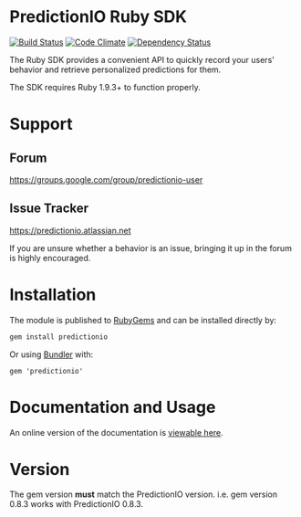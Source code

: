 # PredictionIO Ruby SDK

[![Build Status](https://travis-ci.org/PredictionIO/PredictionIO-Ruby-SDK.svg?branch=develop)](https://travis-ci.org/PredictionIO/PredictionIO-Ruby-SDK)
[![Code Climate](https://codeclimate.com/github/PredictionIO/PredictionIO-Ruby-SDK.png)](https://codeclimate.com/github/PredictionIO/PredictionIO-Ruby-SDK)
[![Dependency Status](https://gemnasium.com/PredictionIO/PredictionIO-Ruby-SDK.svg)](https://gemnasium.com/PredictionIO/PredictionIO-Ruby-SDK)

The Ruby SDK provides a convenient API to quickly record your users' behavior
and retrieve personalized predictions for them.

The SDK requires Ruby 1.9.3+ to function properly.

# Support

## Forum

https://groups.google.com/group/predictionio-user

## Issue Tracker

https://predictionio.atlassian.net

If you are unsure whether a behavior is an issue, bringing it up in the forum is highly encouraged.

# Installation

The module is published to [RubyGems](http://rubygems.org/gems/predictionio) and can be installed directly by:

```sh
gem install predictionio
```

Or using [Bundler](http://bundler.io/) with:

```
gem 'predictionio'
```

# Documentation and Usage

An online version of the documentation is [viewable here](http://docs.prediction.io/ruby/api/).

# Version

The gem version **must** match the PredictionIO version. i.e. gem version 0.8.3 works with PredictionIO 0.8.3.